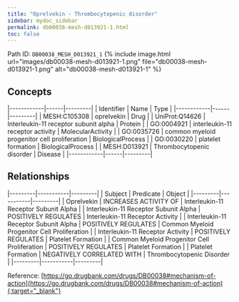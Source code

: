 ```yaml
---
title: "Oprelvekin - Thrombocytopenic disorder"
sidebar: mydoc_sidebar
permalink: db00038-mesh-d013921-1.html
toc: false 
---
```



Path ID: `DB00038_MESH_D013921_1`
{% include image.html url="images/db00038-mesh-d013921-1.png" file="db00038-mesh-d013921-1.png" alt="db00038-mesh-d013921-1" %}

## Concepts

|------------|------|---------|
| Identifier | Name | Type    |
|------------|------|---------|
| MESH:C105308 | oprelvekin | Drug |
| UniProt:Q14626 | Interleukin-11 receptor subunit alpha | Protein |
| GO:0004921 | interleukin-11 receptor activity | MolecularActivity |
| GO:0035726 | common myeloid progenitor cell proliferation | BiologicalProcess |
| GO:0030220 | platelet formation | BiologicalProcess |
| MESH:D013921 | Thrombocytopenic disorder | Disease |
|------------|------|---------|

## Relationships

|---------|-----------|---------|
| Subject | Predicate | Object  |
|---------|-----------|---------|
| Oprelvekin | INCREASES ACTIVITY OF | Interleukin-11 Receptor Subunit Alpha |
| Interleukin-11 Receptor Subunit Alpha | POSITIVELY REGULATES | Interleukin-11 Receptor Activity |
| Interleukin-11 Receptor Subunit Alpha | POSITIVELY REGULATES | Common Myeloid Progenitor Cell Proliferation |
| Interleukin-11 Receptor Activity | POSITIVELY REGULATES | Platelet Formation |
| Common Myeloid Progenitor Cell Proliferation | POSITIVELY REGULATES | Platelet Formation |
| Platelet Formation | NEGATIVELY CORRELATED WITH | Thrombocytopenic Disorder |
|---------|-----------|---------|

Reference: [https://go.drugbank.com/drugs/DB00038#mechanism-of-action](https://go.drugbank.com/drugs/DB00038#mechanism-of-action){:target="_blank"}
